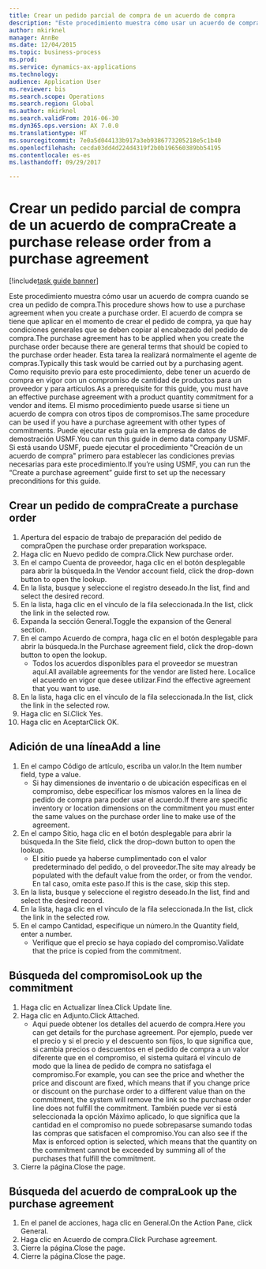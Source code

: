 ```yaml
--- 
title: Crear un pedido parcial de compra de un acuerdo de compra
description: "Este procedimiento muestra cómo usar un acuerdo de compra cuando se crea un pedido de compra."
author: mkirknel
manager: AnnBe
ms.date: 12/04/2015
ms.topic: business-process
ms.prod: 
ms.service: dynamics-ax-applications
ms.technology: 
audience: Application User
ms.reviewer: bis
ms.search.scope: Operations
ms.search.region: Global
ms.author: mkirknel
ms.search.validFrom: 2016-06-30
ms.dyn365.ops.version: AX 7.0.0
ms.translationtype: HT
ms.sourcegitcommit: 7e0a5d044133b917a3eb9386773205218e5c1b40
ms.openlocfilehash: cecda03dd4d224d4319f2b0b196560389bb54195
ms.contentlocale: es-es
ms.lasthandoff: 09/29/2017

---
```

# <a name="create-a-purchase-release-order-from-a-purchase-agreement"></a><span data-ttu-id="ff1c9-103">Crear un pedido parcial de compra de un acuerdo de compra</span><span class="sxs-lookup"><span data-stu-id="ff1c9-103">Create a purchase release order from a purchase agreement</span></span>

[!include[task guide banner](../../includes/task-guide-banner.md)]

<span data-ttu-id="ff1c9-104">Este procedimiento muestra cómo usar un acuerdo de compra cuando se crea un pedido de compra.</span><span class="sxs-lookup"><span data-stu-id="ff1c9-104">This procedure shows how to use a purchase agreement when you create a purchase order.</span></span> <span data-ttu-id="ff1c9-105">El acuerdo de compra se tiene que aplicar en el momento de crear el pedido de compra, ya que hay condiciones generales que se deben copiar al encabezado del pedido de compra.</span><span class="sxs-lookup"><span data-stu-id="ff1c9-105">The purchase agreement has to be applied when you create the purchase order because there are general terms that should be copied to the purchase order header.</span></span> <span data-ttu-id="ff1c9-106">Esta tarea la realizará normalmente el agente de compras.</span><span class="sxs-lookup"><span data-stu-id="ff1c9-106">Typically this task would be carried out by a purchasing agent.</span></span> <span data-ttu-id="ff1c9-107">Como requisito previo para este procedimiento, debe tener un acuerdo de compra en vigor con un compromiso de cantidad de productos para un proveedor y para artículos.</span><span class="sxs-lookup"><span data-stu-id="ff1c9-107">As a prerequisite for this guide, you must have an effective purchase agreement with a product quantity commitment for a vendor and items.</span></span> <span data-ttu-id="ff1c9-108">El mismo procedimiento puede usarse si tiene un acuerdo de compra con otros tipos de compromisos.</span><span class="sxs-lookup"><span data-stu-id="ff1c9-108">The same procedure can be used if you have a purchase agreement with other types of commitments.</span></span> <span data-ttu-id="ff1c9-109">Puede ejecutar esta guía en la empresa de datos de demostración USMF.</span><span class="sxs-lookup"><span data-stu-id="ff1c9-109">You can run this guide in demo data company USMF.</span></span> <span data-ttu-id="ff1c9-110">Si está usando USMF, puede ejecutar el procedimiento "Creación de un acuerdo de compra" primero para establecer las condiciones previas necesarias para este procedimiento.</span><span class="sxs-lookup"><span data-stu-id="ff1c9-110">If you’re using USMF, you can run the “Create a purchase agreement” guide first to set up the necessary preconditions for this guide.</span></span>


## <a name="create-a-purchase-order"></a><span data-ttu-id="ff1c9-111">Crear un pedido de compra</span><span class="sxs-lookup"><span data-stu-id="ff1c9-111">Create a purchase order</span></span>
1. <span data-ttu-id="ff1c9-112">Apertura del espacio de trabajo de preparación del pedido de compra</span><span class="sxs-lookup"><span data-stu-id="ff1c9-112">Open the purchase order preparation workspace.</span></span>
2. <span data-ttu-id="ff1c9-113">Haga clic en Nuevo pedido de compra.</span><span class="sxs-lookup"><span data-stu-id="ff1c9-113">Click New purchase order.</span></span>
3. <span data-ttu-id="ff1c9-114">En el campo Cuenta de proveedor, haga clic en el botón desplegable para abrir la búsqueda.</span><span class="sxs-lookup"><span data-stu-id="ff1c9-114">In the Vendor account field, click the drop-down button to open the lookup.</span></span>
4. <span data-ttu-id="ff1c9-115">En la lista, busque y seleccione el registro deseado.</span><span class="sxs-lookup"><span data-stu-id="ff1c9-115">In the list, find and select the desired record.</span></span>
5. <span data-ttu-id="ff1c9-116">En la lista, haga clic en el vínculo de la fila seleccionada.</span><span class="sxs-lookup"><span data-stu-id="ff1c9-116">In the list, click the link in the selected row.</span></span>
6. <span data-ttu-id="ff1c9-117">Expanda la sección General.</span><span class="sxs-lookup"><span data-stu-id="ff1c9-117">Toggle the expansion of the General section.</span></span>
7. <span data-ttu-id="ff1c9-118">En el campo Acuerdo de compra, haga clic en el botón desplegable para abrir la búsqueda.</span><span class="sxs-lookup"><span data-stu-id="ff1c9-118">In the Purchase agreement field, click the drop-down button to open the lookup.</span></span>
    * <span data-ttu-id="ff1c9-119">Todos los acuerdos disponibles para el proveedor se muestran aquí.</span><span class="sxs-lookup"><span data-stu-id="ff1c9-119">All available agreements for the vendor are listed here.</span></span> <span data-ttu-id="ff1c9-120">Localice el acuerdo en vigor que desee utilizar.</span><span class="sxs-lookup"><span data-stu-id="ff1c9-120">Find the effective agreement that you want to use.</span></span>  
8. <span data-ttu-id="ff1c9-121">En la lista, haga clic en el vínculo de la fila seleccionada.</span><span class="sxs-lookup"><span data-stu-id="ff1c9-121">In the list, click the link in the selected row.</span></span>
9. <span data-ttu-id="ff1c9-122">Haga clic en Sí.</span><span class="sxs-lookup"><span data-stu-id="ff1c9-122">Click Yes.</span></span>
10. <span data-ttu-id="ff1c9-123">Haga clic en Aceptar</span><span class="sxs-lookup"><span data-stu-id="ff1c9-123">Click OK.</span></span>

## <a name="add-a-line"></a><span data-ttu-id="ff1c9-124">Adición de una línea</span><span class="sxs-lookup"><span data-stu-id="ff1c9-124">Add a line</span></span>
1. <span data-ttu-id="ff1c9-125">En el campo Código de artículo, escriba un valor.</span><span class="sxs-lookup"><span data-stu-id="ff1c9-125">In the Item number field, type a value.</span></span>
    * <span data-ttu-id="ff1c9-126">Si hay dimensiones de inventario o de ubicación específicas en el compromiso, debe especificar los mismos valores en la línea de pedido de compra para poder usar el acuerdo.</span><span class="sxs-lookup"><span data-stu-id="ff1c9-126">If there are specific inventory or location dimensions on the commitment you must enter the same values on the purchase order line to make use of the agreement.</span></span>  
2. <span data-ttu-id="ff1c9-127">En el campo Sitio, haga clic en el botón desplegable para abrir la búsqueda.</span><span class="sxs-lookup"><span data-stu-id="ff1c9-127">In the Site field, click the drop-down button to open the lookup.</span></span>
    * <span data-ttu-id="ff1c9-128">El sitio puede ya haberse cumplimentado con el valor predeterminado del pedido, o del proveedor.</span><span class="sxs-lookup"><span data-stu-id="ff1c9-128">The site may already be populated with the default value from the order, or from the vendor.</span></span> <span data-ttu-id="ff1c9-129">En tal caso, omita este paso.</span><span class="sxs-lookup"><span data-stu-id="ff1c9-129">If this is the case, skip this step.</span></span>  
3. <span data-ttu-id="ff1c9-130">En la lista, busque y seleccione el registro deseado.</span><span class="sxs-lookup"><span data-stu-id="ff1c9-130">In the list, find and select the desired record.</span></span>
4. <span data-ttu-id="ff1c9-131">En la lista, haga clic en el vínculo de la fila seleccionada.</span><span class="sxs-lookup"><span data-stu-id="ff1c9-131">In the list, click the link in the selected row.</span></span>
5. <span data-ttu-id="ff1c9-132">En el campo Cantidad, especifique un número.</span><span class="sxs-lookup"><span data-stu-id="ff1c9-132">In the Quantity field, enter a number.</span></span>
    * <span data-ttu-id="ff1c9-133">Verifique que el precio se haya copiado del compromiso.</span><span class="sxs-lookup"><span data-stu-id="ff1c9-133">Validate that the price is copied from the commitment.</span></span>  

## <a name="look-up-the-commitment"></a><span data-ttu-id="ff1c9-134">Búsqueda del compromiso</span><span class="sxs-lookup"><span data-stu-id="ff1c9-134">Look up the commitment</span></span>
1. <span data-ttu-id="ff1c9-135">Haga clic en Actualizar línea.</span><span class="sxs-lookup"><span data-stu-id="ff1c9-135">Click Update line.</span></span>
2. <span data-ttu-id="ff1c9-136">Haga clic en Adjunto.</span><span class="sxs-lookup"><span data-stu-id="ff1c9-136">Click Attached.</span></span>
    * <span data-ttu-id="ff1c9-137">Aquí puede obtener los detalles del acuerdo de compra.</span><span class="sxs-lookup"><span data-stu-id="ff1c9-137">Here you can get details for the purchase agreement.</span></span> <span data-ttu-id="ff1c9-138">Por ejemplo, puede ver el precio y si el precio y el descuento son fijos, lo que significa que, si cambia precios o descuentos en el pedido de compra a un valor diferente que en el compromiso, el sistema quitará el vínculo de modo que la línea de pedido de compra no satisfaga el compromiso.</span><span class="sxs-lookup"><span data-stu-id="ff1c9-138">For example, you can see the price and whether the price and discount are fixed, which means that if you change price or discount on the purchase order to a different value than on the commitment, the system will remove the link so the purchase order line does not fulfill the commitment.</span></span> <span data-ttu-id="ff1c9-139">También puede ver si está seleccionada la opción Máximo aplicado, lo que significa que la cantidad en el compromiso no puede sobrepasarse sumando todas las compras que satisfacen el compromiso.</span><span class="sxs-lookup"><span data-stu-id="ff1c9-139">You can also see if the Max is enforced option is selected, which means that the quantity on the commitment cannot be exceeded by summing all of the purchases that fulfill the commitment.</span></span>  
3. <span data-ttu-id="ff1c9-140">Cierre la página.</span><span class="sxs-lookup"><span data-stu-id="ff1c9-140">Close the page.</span></span>

## <a name="look-up-the-purchase-agreement"></a><span data-ttu-id="ff1c9-141">Búsqueda del acuerdo de compra</span><span class="sxs-lookup"><span data-stu-id="ff1c9-141">Look up the purchase agreement</span></span>
1. <span data-ttu-id="ff1c9-142">En el panel de acciones, haga clic en General.</span><span class="sxs-lookup"><span data-stu-id="ff1c9-142">On the Action Pane, click General.</span></span>
2. <span data-ttu-id="ff1c9-143">Haga clic en Acuerdo de compra.</span><span class="sxs-lookup"><span data-stu-id="ff1c9-143">Click Purchase agreement.</span></span>
3. <span data-ttu-id="ff1c9-144">Cierre la página.</span><span class="sxs-lookup"><span data-stu-id="ff1c9-144">Close the page.</span></span>
4. <span data-ttu-id="ff1c9-145">Cierre la página.</span><span class="sxs-lookup"><span data-stu-id="ff1c9-145">Close the page.</span></span>


